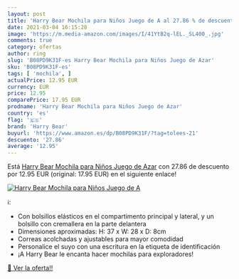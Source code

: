```yaml
---
layout: post
title: 'Harry Bear Mochila para Niños Juego de A al 27.86 % de descuento'
date: 2021-03-04 16:15:28
image: 'https://m.media-amazon.com/images/I/41YtB2q-lEL._SL400_.jpg'
comments: true
category: ofertas
author: ring
slug: 'B08PD9K31F-es Harry Bear Mochila para Niños Juego de Azar'
sku: 'B08PD9K31F-es'
tags: [ 'mochila', ]
actualPrice: 12.95 EUR
currency: EUR
price: 12.95
comparePrice: 17.95 EUR
prodname: 'Harry Bear Mochila para Niños Juego de Azar'
country: 'es'
flag: '🇪🇸'
brand: 'Harry Bear'
buyurl: 'https://www.amazon.es/dp/B08PD9K31F/?tag=tolees-21'
descuento: '27.86'
average: '12.95'
---
```


Está [Harry Bear Mochila para Niños Juego de Azar](https://www.amazon.es/dp/B08PD9K31F/?tag=tolees-21) con 27.86 de descuento por 12.95 EUR (original: 17.95 EUR) en el siguiente enlace!

[![Harry Bear Mochila para Niños Juego de A](https://m.media-amazon.com/images/I/41YtB2q-lEL._SL400_.jpg)](https://www.amazon.es/dp/B08PD9K31F/?tag=tolees-21)

ℹ️:

- Con bolsillos elásticos en el compartimento principal y lateral, y un bolsillo con cremallera en la parte delantera
- Dimensiones aproximadas: H: 37 x W: 28 x D: 8cm
- Correas acolchadas y ajustables para mayor comodidad
- Personalice el suyo con una escritura en la etiqueta de identificación
- ¡A Harry Bear le encanta hacer mochilas para exploradores!

[🛒 Ver la oferta!!](https://www.amazon.es/dp/B08PD9K31F/?tag=tolees-21)
